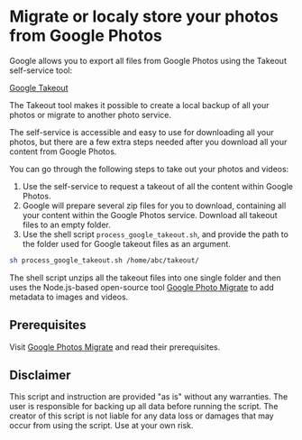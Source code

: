 # Migrate or localy store your photos from Google Photos

Google allows you to export all files from Google Photos using the Takeout self-service tool:

[Google Takeout](https://takeout.google.com/)

The Takeout tool makes it possible to create a local backup of all your photos or migrate to another photo service.


The self-service is accessible and easy to use for downloading all your photos, but there are a few extra steps needed after you download all your content from Google Photos.


You can go through the following steps to take out your photos and videos:

1. Use the self-service to request a takeout of all the content within Google Photos.
2. Google will prepare several zip files for you to download, containing all your content within the Google Photos service. Download all takeout files to an empty folder.
3. Use the shell script ``process_google_takeout.sh``, and provide the path to the folder used for Google takeout files as an argument.

``` sh
sh process_google_takeout.sh /home/abc/takeout/
```

The shell script unzips all the takeout files into one single folder and then uses the Node.js-based open-source tool [Google Photo Migrate](https://github.com/garzj/google-photos-migrate) to add metadata to images and videos.


## Prerequisites

Visit [Google Photos Migrate](https://github.com/garzj/google-photos-migrate) and read their prerequisites.

## Disclaimer

This script and instruction are provided "as is" without any warranties. The user is responsible for backing up all data before running the script. The creator of this script is not liable for any data loss or damages that may occur from using the script. Use at your own risk.


